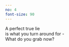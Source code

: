 ```yaml
---
no: 4
font-size: 90
---
```


A perfect true lie  
is what you turn around for -  
What do you grab now?